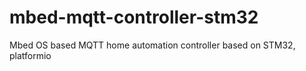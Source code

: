 # mbed-mqtt-controller-stm32
Mbed OS based MQTT home automation controller based on STM32, platformio
